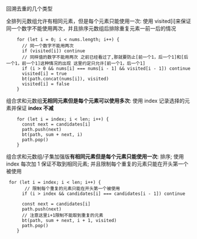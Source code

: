回溯去重的几个类型

全排列元数组允许有相同元素，但是每个元素只能使用一次:
使用 visited[i]来保证同一个数字不能使用两次，并且排序元数组后排除重复元素一前一后的情况

```JS
    for (let i = 0; i < nums.length; i++) {
      // 同一个数字不能用两次
      if (visited[i]) continue
      // 同样值的数字不能用两次 之前已经看过了,那就要防止[前一个1，后一个1]和[后一个1，前一个1]这种情况的出现 这里约定只允许[前一个1，后一个1]
      if (i > 0 && nums[i] === nums[i - 1] && visited[i - 1]) continue
      visited[i] = true
      bt(path.concat(nums[i]), visited)
      visited[i] = false
    }
```

组合求和元数组**无相同元素但是每个元素可以使用多次**:
使用 index 记录选择的元素并保证 **index 不减**

```JS
    for (let i = index; i < len; i++) {
      const next = candidates[i]
      path.push(next)
      bt(path, sum + next, i)
      path.pop()
    }
```

组合求和元数组/子集加强版**有相同元素但是每个元素只能使用一次**:
排序;
使用 index 每次加 1 保证不取到相同元素;
并且限制每个重复的元素只能在开头第一个被使用

```JS
 for (let i = index; i < len; i++) {
       // 限制每个重复的元素只能在开头第一个被使用
      if (i > index && candidates[i] === candidates[i - 1]) continue

      const next = candidates[i]
      path.push(next)
      // 注意这里i+1限制不能取到重复的元素
      bt(path, sum + next, i + 1, visited)
      path.pop()
    }
```
